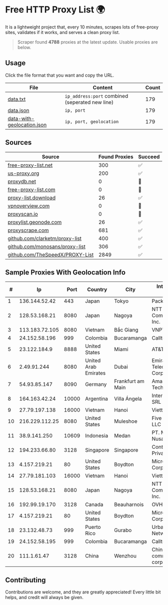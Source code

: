 
# Free HTTP Proxy List 🌍

It is a lightweight project that, every 10 minutes, scrapes lots of free-proxy sites, validates if it works, and serves a clean proxy list.


> Scraper found **4788** proxies at the latest update. Usable proxies are below.

## Usage

Click the file format that you want and copy the URL.


|File|Content|Count|
|----|-------|-----|
|[data.txt](https://raw.githubusercontent.com/themiralay/Proxy-List-World/master/data.txt)|`ip_address:port` combined (seperated new line)|179|
|[data.json](https://raw.githubusercontent.com/themiralay/Proxy-List-World/master/data.json)|`ip, port`|179|
|[data-with-geolocation.json](https://raw.githubusercontent.com/themiralay/Proxy-List-World/master/data-with-geolocation.json)|`ip, port, geolocation`|179|

## Sources

|Source|Found Proxies|Succeed|
|------|-------------|-------|
|[free-proxy-list.net](https://free-proxy-list.net)|300|✅|
|[us-proxy.org](https://www.us-proxy.org)|200|✅|
|[proxydb.net](http://proxydb.net)|0|🚫|
|[free-proxy-list.com](https://free-proxy-list.com/?page=&port=&type%5B%5D=http&type%5B%5D=https&up_time=0&search=Search)|0|🚫|
|[proxy-list.download](https://www.proxy-list.download/HTTP)|26|✅|
|[vpnoverview.com](https://vpnoverview.com/privacy/anonymous-browsing/free-proxy-servers)|0|🚫|
|[proxyscan.io](https://www.proxyscan.io)|0|🚫|
|[proxylist.geonode.com](https://proxylist.geonode.com/api/proxy-list?limit=300&page=1&sort_by=lastChecked&sort_type=desc&protocols=http,https)|26|✅|
|[proxyscrape.com](https://api.proxyscrape.com/v2/?request=displayproxies&protocol=http&timeout=10000&country=all&ssl=all&anonymity=all)|681|✅|
|[github.com/clarketm/proxy-list](https://raw.githubusercontent.com/clarketm/proxy-list/master/proxy-list-raw.txt)|400|✅|
|[github.com/monosans/proxy-list](https://raw.githubusercontent.com/monosans/proxy-list/main/proxies/http.txt)|306|✅|
|[github.com/TheSpeedX/PROXY-List](https://raw.githubusercontent.com/TheSpeedX/PROXY-List/master/http.txt)|2849|✅|


## Sample Proxies With Geolocation Info

|#|Ip|Port|Country|City|Internet Service Provider|
|-|--|----|-------|----|-------------------------|
|1|136.144.52.42|443|Japan|Tokyo|Packet Host, Inc.|
|2|128.53.168.21|8080|Japan|Nagoya|NTT PC Communications, Inc.|
|3|113.183.72.105|8080|Vietnam|Bắc Giang|VNPT|
|4|24.152.58.196|999|Colombia|Bucaramanga|Calltopbx S.A.S.|
|5|23.122.184.9|8888|United States|Miami|AT&T Services, Inc.|
|6|2.49.91.244|8080|United Arab Emirates|Dubai|Emirates Telecommunications Corporation|
|7|54.93.85.147|8090|Germany|Frankfurt am Main|Amazon Technologies Inc.|
|8|164.163.42.24|10000|Argentina|Villa Ángela|Interret Villa Angela SRL|
|9|27.79.197.138|16000|Vietnam|Hanoi|Viettel Corporation|
|10|216.229.112.25|8080|United States|Muleshoe|Five Area Systems, LLC|
|11|38.9.141.250|10609|Indonesia|Medan|PT. Media Antar Nusa|
|12|194.233.66.80|3128|Singapore|Singapore|Contabo Asia Private Limited|
|13|4.157.219.21|80|United States|Boydton|Microsoft Corporation|
|14|27.79.181.103|16000|Vietnam|Hanoi|Viettel Corporation|
|15|128.53.168.21|8080|Japan|Nagoya|NTT PC Communications, Inc.|
|16|192.99.19.170|3128|Canada|Beauharnois|OVH SAS|
|17|4.157.219.21|80|United States|Boydton|Microsoft Corporation|
|18|23.132.48.73|999|Puerto Rico|Gurabo|Urban Wifi Networks LLC|
|19|24.152.58.195|999|Colombia|Bucaramanga|Calltopbx S.A.S.|
|20|111.1.61.47|3128|China|Wenzhou|China Mobile communications corporation|



## Contributing

Contributions are welcome, and they are greatly appreciated! Every
little bit helps, and credit will always be given.

